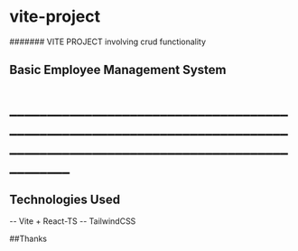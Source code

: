 # vite-project
####### VITE PROJECT involving crud functionality


## Basic Employee Management System 

# _______________________________________________________________________________________________________________________

## Technologies Used
  -- Vite + React-TS
  -- TailwindCSS





##Thanks
